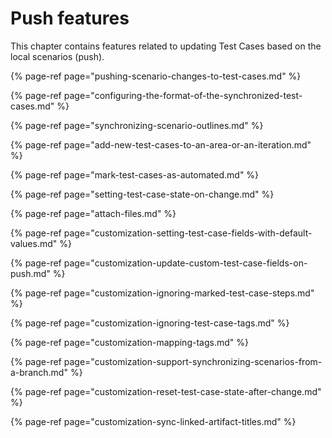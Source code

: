 # Push features

This chapter contains features related to updating Test Cases based on the local scenarios \(push\).

{% page-ref page="pushing-scenario-changes-to-test-cases.md" %}

{% page-ref page="configuring-the-format-of-the-synchronized-test-cases.md" %}

{% page-ref page="synchronizing-scenario-outlines.md" %}

{% page-ref page="add-new-test-cases-to-an-area-or-an-iteration.md" %}

{% page-ref page="mark-test-cases-as-automated.md" %}

{% page-ref page="setting-test-case-state-on-change.md" %}

{% page-ref page="attach-files.md" %}

{% page-ref page="customization-setting-test-case-fields-with-default-values.md" %}

{% page-ref page="customization-update-custom-test-case-fields-on-push.md" %}

{% page-ref page="customization-ignoring-marked-test-case-steps.md" %}

{% page-ref page="customization-ignoring-test-case-tags.md" %}

{% page-ref page="customization-mapping-tags.md" %}

{% page-ref page="customization-support-synchronizing-scenarios-from-a-branch.md" %}

{% page-ref page="customization-reset-test-case-state-after-change.md" %}

{% page-ref page="customization-sync-linked-artifact-titles.md" %}

